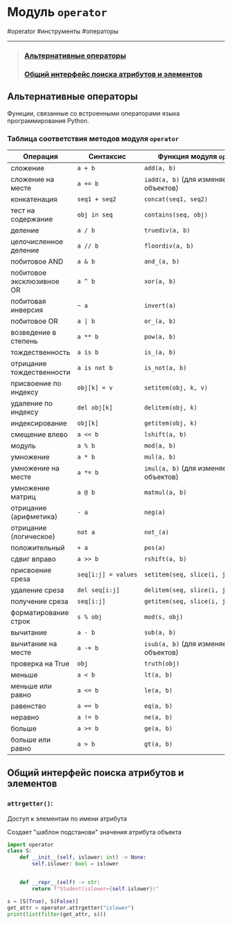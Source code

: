 # Модуль `operator`
#operator #инструменты #операторы 
***

>### [Альтернативные операторы](#Альтернативные%20операторы)
>### [Общий интерфейс поиска атрибутов и элементов](#Общий%20интерфейс%20поиска%20атрибутов%20и%20элементов)


## Альтернативные операторы

Функции, связанные со встроенными операторами языка программирования Python.

### Таблица соответствия методов модуля `operator`

|Операция|Синтаксис|Функция модуля `operator`|
|--------|---------|-------|
|сложение|`a + b`|`add(a, b)`|
|сложение на месте|`a += b`|`iadd(a, b)` (для изменяемых объектов)|
|конкатенация|`seq1 + seq2`|`concat(seq1, seq2)`|
|тест на содержание|`obj in seq`|`contains(seq, obj)`|
|деление|`a / b`|`truediv(a, b)`|
|целочисленное деление|`a // b`|`floordiv(a, b)`|
|побитовое AND|`a & b`|`and_(a, b)`|
|побитовое эксклюзивное OR|`a ^ b`|`xor(a, b)`|
|побитовая инверсия|`~ a`|`invert(a)`|
|побитовое OR|`a \| b`|`or_(a, b)`|
|возведение в степень|`a ** b`|`pow(a, b)`|
|тождественность|`a is b`|`is_(a, b)`|
|отрицание тождественности|`a is not b`|`is_not(a, b)`|
|присвоение по индексу|`obj[k] = v`|`setitem(obj, k, v)`|
|удаление по индексу|`del obj[k]`|`delitem(obj, k)`|
|индексирование|`obj[k]`|`getitem(obj, k)`|
|смещение влево|`a << b`|`lshift(a, b)`|
|модуль|`a % b`|`mod(a, b)`|
|умножение|`a * b`|`mul(a, b)`|
|умножение на месте|`a *= b`|`imul(a, b)` (для изменяемых объектов)|
|умножение матриц|`a @ b`|`matmul(a, b)`|
|отрицание (арифметика)|`- a`|`neg(a)`|
|отрицание (логическое)|`not a`|`not_(a)`|
|положительный|`+ a`|`pos(a)`|
|сдвиг вправо|`a >> b`|`rshift(a, b)`|
|присвоение среза|`seq[i:j] = values`|`setitem(seq, slice(i, j), values)`|
|удаление среза|`del seq[i:j]`|`delitem(seq, slice(i, j))`|
|получение среза|`seq[i:j]`|`getitem(seq, slice(i, j))`|
|форматирование строк|`s % obj`|`mod(s, obj)`|
|вычитание|`a - b`|`sub(a, b)`|
|вычитание на месте|`a -= b`|`isub(a, b)` (для изменяемых объектов)|
|проверка на True|`obj`|`truth(obj)`|
|меньше|`a < b`|`lt(a, b)`|
|меньше или равно|`a <= b`|`le(a, b)`|
|равенство|`a == b`|`eq(a, b)`|
|неравно|`a != b`|`ne(a, b)`|
|больше|`a >= b`|`ge(a, b)`|
|больше или равно|`a > b`|`gt(a, b)`|

## Общий интерфейс поиска атрибутов и элементов

### `attrgetter()`:
Доступ к элементам по имени атрибута

Создает "шаблон подстанови" значения атрибута объекта
```python
import operator
class S:
    def __init__(self, islower: int) -> None:
        self.islower: bool = islower


    def __repr__(self) -> str:
        return f"Student(islower={self.islower})"

s = [S(True), S(False)]
get_attr = operator.attrgetter("islower")
print(list(filter(get_attr, s)))
```